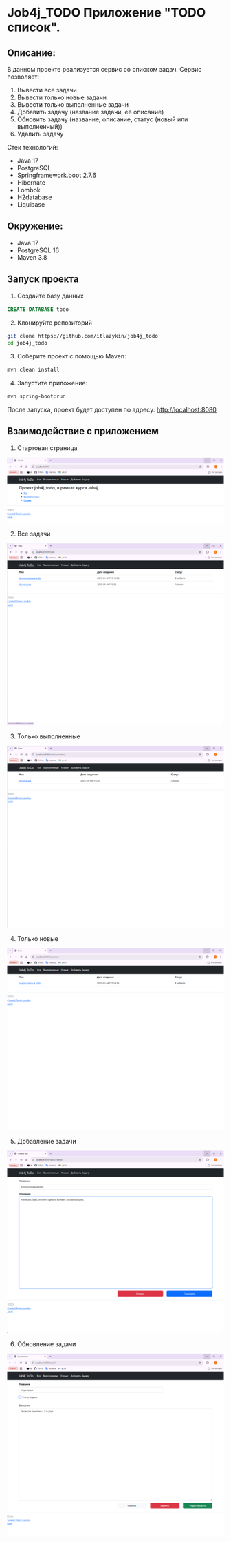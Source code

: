 # Job4j_TODO Приложение "TODO список".

## Описание:
В данном проекте реализуется сервис со списком задач.
Сервис позволяет:
1. Вывести все задачи
2. Вывести только новые задачи
3. Вывести только выполненные задачи
4. Добавить задачу (название задачи, её описание)
5. Обновить задачу (название, описание, статус (новый или выполненный))
6. Удалить задачу

Стек технологий:
+ Java 17
+ PostgreSQL
+ Springframework.boot 2.7.6
+ Hibernate
+ Lombok
+ H2database
+ Liquibase

## Окружение:
- Java 17
- PostgreSQL 16
- Maven 3.8

## Запуск проекта
1. Создайте базу данных
``` sql
CREATE DATABASE todo
```

2. Клонируйте репозиторий
``` bash
git clone https://github.com/itlazykin/job4j_todo
cd job4j_todo
```

3. Соберите проект с помощью Maven:
``` bash
mvn clean install 
```

4. Запустите приложение:
``` bash
mvn spring-boot:run
```

После запуска, проект будет доступен по адресу: [http://localhost:8080](http://localhost:8080)

## Взаимодействие с приложением

1. Стартовая страница

![Стартовая страница](src\main\resources\templates\images\started.png)

2. Все задачи

![Все задачи](src\main\resources\templates\images\all.png)

3. Только выполненные

![Только выполненные](src\main\resources\templates\images\complete.png)

4. Только новые

![Только новые](src\main\resources\templates\images\new.png)

5. Добавление задачи

![Добавление задачи](src\main\resources\templates\images\addtask.png)

6. Обновление задачи

![Обновление задачи](src\main\resources\templates\images\editTask.png)
